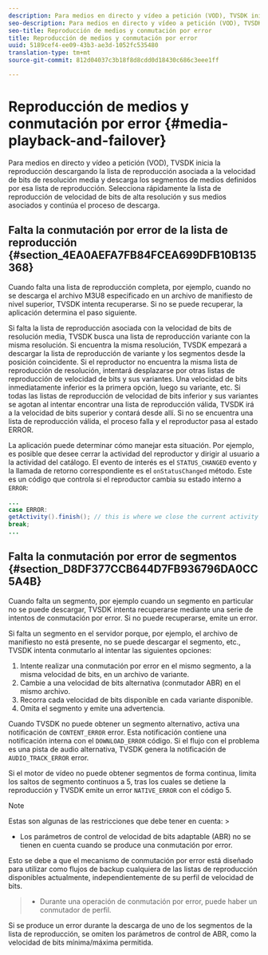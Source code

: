 ```yaml
---
description: Para medios en directo y vídeo a petición (VOD), TVSDK inicia la reproducción descargando la lista de reproducción asociada a la velocidad de bits de resolución media y descarga los segmentos de medios definidos por esa lista de reproducción. Selecciona rápidamente la lista de reproducción de velocidad de bits de alta resolución y sus medios asociados y continúa el proceso de descarga.
seo-description: Para medios en directo y vídeo a petición (VOD), TVSDK inicia la reproducción descargando la lista de reproducción asociada a la velocidad de bits de resolución media y descarga los segmentos de medios definidos por esa lista de reproducción. Selecciona rápidamente la lista de reproducción de velocidad de bits de alta resolución y sus medios asociados y continúa el proceso de descarga.
seo-title: Reproducción de medios y conmutación por error
title: Reproducción de medios y conmutación por error
uuid: 5189cef4-ee09-43b3-ae3d-1052fc535480
translation-type: tm+mt
source-git-commit: 812d04037c3b18f8d8cdd0d18430c686c3eee1ff

---
```



# Reproducción de medios y conmutación por error {#media-playback-and-failover}

Para medios en directo y vídeo a petición (VOD), TVSDK inicia la reproducción descargando la lista de reproducción asociada a la velocidad de bits de resolución media y descarga los segmentos de medios definidos por esa lista de reproducción. Selecciona rápidamente la lista de reproducción de velocidad de bits de alta resolución y sus medios asociados y continúa el proceso de descarga.

## Falta la conmutación por error de la lista de reproducción {#section_4EA0AEFA7FB84FCEA699DFB10B135368}

Cuando falta una lista de reproducción completa, por ejemplo, cuando no se descarga el archivo M3U8 especificado en un archivo de manifiesto de nivel superior, TVSDK intenta recuperarse. Si no se puede recuperar, la aplicación determina el paso siguiente.

Si falta la lista de reproducción asociada con la velocidad de bits de resolución media, TVSDK busca una lista de reproducción variante con la misma resolución. Si encuentra la misma resolución, TVSDK empezará a descargar la lista de reproducción de variante y los segmentos desde la posición coincidente. Si el reproductor no encuentra la misma lista de reproducción de resolución, intentará desplazarse por otras listas de reproducción de velocidad de bits y sus variantes. Una velocidad de bits inmediatamente inferior es la primera opción, luego su variante, etc. Si todas las listas de reproducción de velocidad de bits inferior y sus variantes se agotan al intentar encontrar una lista de reproducción válida, TVSDK irá a la velocidad de bits superior y contará desde allí. Si no se encuentra una lista de reproducción válida, el proceso falla y el reproductor pasa al estado ERROR.

La aplicación puede determinar cómo manejar esta situación. Por ejemplo, es posible que desee cerrar la actividad del reproductor y dirigir al usuario a la actividad del catálogo. El evento de interés es el `STATUS_CHANGED` evento y la llamada de retorno correspondiente es el `onStatusChanged` método. Este es un código que controla si el reproductor cambia su estado interno a `ERROR`:

```java
... 
case ERROR: 
getActivity().finish(); // this is where we close the current activity (the Player activity) 
break; 
...
```

## Falta la conmutación por error de segmentos {#section_D8DF377CCB644D7FB936796DA0CC5A4B}

Cuando falta un segmento, por ejemplo cuando un segmento en particular no se puede descargar, TVSDK intenta recuperarse mediante una serie de intentos de conmutación por error. Si no puede recuperarse, emite un error.

Si falta un segmento en el servidor porque, por ejemplo, el archivo de manifiesto no está presente, no se puede descargar el segmento, etc., TVSDK intenta conmutarlo al intentar las siguientes opciones:

1. Intente realizar una conmutación por error en el mismo segmento, a la misma velocidad de bits, en un archivo de variante.
1. Cambie a una velocidad de bits alternativa (conmutador ABR) en el mismo archivo.
1. Recorra cada velocidad de bits disponible en cada variante disponible.
1. Omita el segmento y emite una advertencia.

Cuando TVSDK no puede obtener un segmento alternativo, activa una notificación de `CONTENT_ERROR` error. Esta notificación contiene una notificación interna con el `DOWNLOAD_ERROR` código. Si el flujo con el problema es una pista de audio alternativa, TVSDK genera la notificación de `AUDIO_TRACK_ERROR` error.

Si el motor de vídeo no puede obtener segmentos de forma continua, limita los saltos de segmento continuos a 5, tras los cuales se detiene la reproducción y TVSDK emite un error `NATIVE_ERROR` con el código 5.

>[!NOTE]
>
>Estas son algunas de las restricciones que debe tener en cuenta: >
>* Los parámetros de control de velocidad de bits adaptable (ABR) no se tienen en cuenta cuando se produce una conmutación por error.
>
>  
Esto se debe a que el mecanismo de conmutación por error está diseñado para utilizar como flujos de backup cualquiera de las listas de reproducción disponibles actualmente, independientemente de su perfil de velocidad de bits.
>* Durante una operación de conmutación por error, puede haber un conmutador de perfil.
>
>  
Si se produce un error durante la descarga de uno de los segmentos de la lista de reproducción, se omiten los parámetros de control de ABR, como la velocidad de bits mínima/máxima permitida.


